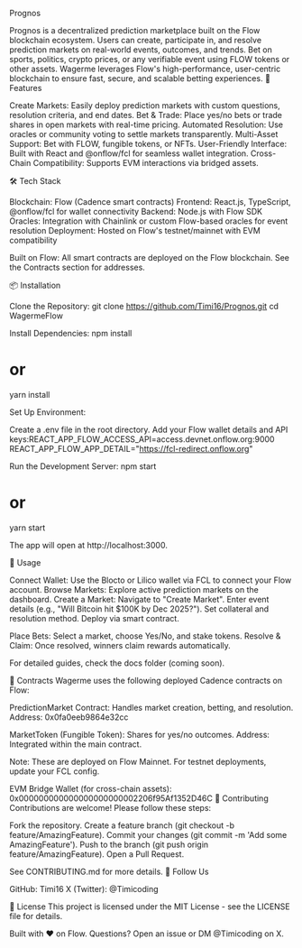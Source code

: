 Prognos


Prognos is a decentralized prediction marketplace built on the Flow blockchain ecosystem. Users can create, participate in, and resolve prediction markets on real-world events, outcomes, and trends. Bet on sports, politics, crypto prices, or any verifiable event using FLOW tokens or other assets. Wagerme leverages Flow's high-performance, user-centric blockchain to ensure fast, secure, and scalable betting experiences.
🚀 Features

Create Markets: Easily deploy prediction markets with custom questions, resolution criteria, and end dates.
Bet & Trade: Place yes/no bets or trade shares in open markets with real-time pricing.
Automated Resolution: Use oracles or community voting to settle markets transparently.
Multi-Asset Support: Bet with FLOW, fungible tokens, or NFTs.
User-Friendly Interface: Built with React and @onflow/fcl for seamless wallet integration.
Cross-Chain Compatibility: Supports EVM interactions via bridged assets.

🛠 Tech Stack

Blockchain: Flow (Cadence smart contracts)
Frontend: React.js, TypeScript, @onflow/fcl for wallet connectivity
Backend: Node.js with Flow SDK
Oracles: Integration with Chainlink or custom Flow-based oracles for event resolution
Deployment: Hosted on Flow's testnet/mainnet with EVM compatibility


Built on Flow: All smart contracts are deployed on the Flow blockchain. See the Contracts section for addresses.

📦 Installation

Clone the Repository:
git clone https://github.com/Timi16/Prognos.git
cd WagermeFlow


Install Dependencies:
npm install
# or
yarn install


Set Up Environment:

Create a .env file in the root directory.
Add your Flow wallet details and API keys:REACT_APP_FLOW_ACCESS_API=access.devnet.onflow.org:9000
REACT_APP_FLOW_APP_DETAIL="https://fcl-redirect.onflow.org"




Run the Development Server:
npm start
# or
yarn start

The app will open at http://localhost:3000.


🔧 Usage

Connect Wallet: Use the Blocto or Lilico wallet via FCL to connect your Flow account.
Browse Markets: Explore active prediction markets on the dashboard.
Create a Market:
Navigate to "Create Market".
Enter event details (e.g., "Will Bitcoin hit $100K by Dec 2025?").
Set collateral and resolution method.
Deploy via smart contract.


Place Bets: Select a market, choose Yes/No, and stake tokens.
Resolve & Claim: Once resolved, winners claim rewards automatically.


For detailed guides, check the docs folder (coming soon).

📄 Contracts
Wagerme uses the following deployed Cadence contracts on Flow:

PredictionMarket Contract: Handles market creation, betting, and resolution.
Address: 0x0fa0eeb9864e32cc


MarketToken (Fungible Token): Shares for yes/no outcomes.
Address: Integrated within the main contract.




Note: These are deployed on Flow Mainnet. For testnet deployments, update your FCL config.

EVM Bridge Wallet (for cross-chain assets): 0x000000000000000000000002206f95Af1352D46C
🤝 Contributing
Contributions are welcome! Please follow these steps:

Fork the repository.
Create a feature branch (git checkout -b feature/AmazingFeature).
Commit your changes (git commit -m 'Add some AmazingFeature').
Push to the branch (git push origin feature/AmazingFeature).
Open a Pull Request.

See CONTRIBUTING.md for more details.
📱 Follow Us

GitHub: Timi16
X (Twitter): @Timicoding

📄 License
This project is licensed under the MIT License - see the LICENSE file for details.

Built with ❤️ on Flow. Questions? Open an issue or DM @Timicoding on X.
